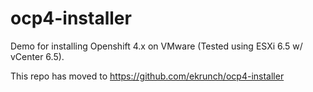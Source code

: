 # ocp4-installer
Demo for installing Openshift 4.x on VMware (Tested using ESXi 6.5 w/ vCenter 6.5).

This repo has moved to https://github.com/ekrunch/ocp4-installer

